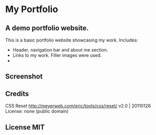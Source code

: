 # My Portfolio

## A demo portfolio website.

This is a basic portfolio website showcasing my work.
Includes:
- Header, navigation bar and about me section.
- Links to my work. Filler images were used.
- 

## Screenshot




## Credits
CSS Reset
http://meyerweb.com/eric/tools/css/reset/ 
   v2.0 | 20110126
   License: none (public domain)

## License MIT